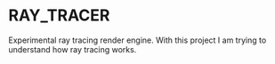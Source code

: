 # RAY_TRACER
 Experimental ray tracing render engine. With this project I am trying to understand how ray tracing works.
